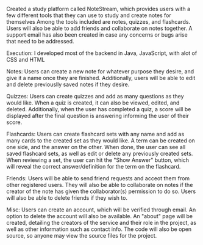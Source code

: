 Created a study platform called NoteStream, which provides users with a few different tools that they can use to study and create notes for themselves Among the tools included are notes, quizzes, and flashcards. Users will also be able to add friends and collaborate on notes together. A support email has also been created in case any concerns or bugs arise that need to be addressed.

Execution: I developed most of the backend in Java, JavaScript, with alot of CSS and HTML

Notes: 
Users can create a new note for whatever purpose they desire, and give it a name once they are finished. Additionally, users will be able to edit and delete previouslly saved notes if they desire.

Quizzes:
Users can create quizzes and add as many questions as they would like. When a quiz is created, it can also be viewed, edited, and deleted. Additionally, when the user has completed a quiz, a score will be displayed after the final question is answering informing the user of their score.

Flashcards:
Users can create flashcard sets with any name and add as many cards to the created set as they would like. A term can be created on one side, and the answer on the other. When done, the user can see all saved flashcard sets, as well as edit or delete any previously created sets. When reviewing a set, the user can hit the "Show Answer" button, which will reveal the correct answer/definition for the term on the flashcard. 

Friends:
Users will be able to send friend requests and acceot them from other registered users. They will also be able to collaborate on notes if the creator of the note has given the collaborator(s) permission to do so. Users will also be able to delete friends if they wish to.

Misc:
Users can create an account, which will be verified through email. An option to delete the account will also be available. An "about" page will be created, detailing the creators of the service and their role in the project, as well as other information such as contact info. The code will also be open source, so anyone may view the source files for the project.
